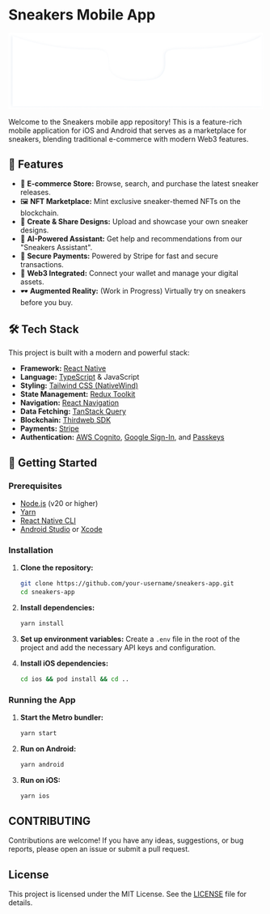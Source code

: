 # Sneakers Mobile App

![Sneakers App Banner](assets/background.png)

Welcome to the Sneakers mobile app repository! This is a feature-rich mobile application for iOS and Android that serves as a marketplace for sneakers, blending traditional e-commerce with modern Web3 features.

## 🚀 Features

*   👟 **E-commerce Store:** Browse, search, and purchase the latest sneaker releases.
*   🖼️ **NFT Marketplace:** Mint exclusive sneaker-themed NFTs on the blockchain.
*   🎨 **Create & Share Designs:** Upload and showcase your own sneaker designs.
*   🤖 **AI-Powered Assistant:** Get help and recommendations from our "Sneakers Assistant".
*   🔐 **Secure Payments:** Powered by Stripe for fast and secure transactions.
*   🔗 **Web3 Integrated:** Connect your wallet and manage your digital assets.
*   🕶️ **Augmented Reality:** (Work in Progress) Virtually try on sneakers before you buy.

## 🛠️ Tech Stack

This project is built with a modern and powerful stack:

*   **Framework:** [React Native](https://reactnative.dev/)
*   **Language:** [TypeScript](https://www.typescriptlang.org/) & JavaScript
*   **Styling:** [Tailwind CSS (NativeWind)](https://www.nativewind.dev/)
*   **State Management:** [Redux Toolkit](https://redux-toolkit.js.org/)
*   **Navigation:** [React Navigation](https://reactnavigation.org/)
*   **Data Fetching:** [TanStack Query](https://tanstack.com/query/latest)
*   **Blockchain:** [Thirdweb SDK](https://thirdweb.com/)
*   **Payments:** [Stripe](https://stripe.com/)
*   **Authentication:** [AWS Cognito](https://aws.amazon.com/cognito/), [Google Sign-In](https://developers.google.com/identity/sign-in/android), and [Passkeys](https://passkeys.dev/)

## 🏁 Getting Started

### Prerequisites

*   [Node.js](https://nodejs.org/) (v20 or higher)
*   [Yarn](https://yarnpkg.com/)
*   [React Native CLI](https://reactnative.dev/docs/environment-setup)
*   [Android Studio](https://developer.android.com/studio) or [Xcode](https://developer.apple.com/xcode/)

### Installation

1.  **Clone the repository:**
    ```bash
    git clone https://github.com/your-username/sneakers-app.git
    cd sneakers-app
    ```

2.  **Install dependencies:**
    ```bash
    yarn install
    ```

3.  **Set up environment variables:**
    Create a `.env` file in the root of the project and add the necessary API keys and configuration.

4.  **Install iOS dependencies:**
    ```bash
    cd ios && pod install && cd ..
    ```

### Running the App

1.  **Start the Metro bundler:**
    ```bash
    yarn start
    ```

2.  **Run on Android:**
    ```bash
    yarn android
    ```

3.  **Run on iOS:**
    ```bash
    yarn ios
    ```

## CONTRIBUTING

Contributions are welcome! If you have any ideas, suggestions, or bug reports, please open an issue or submit a pull request.

## License

This project is licensed under the MIT License. See the [LICENSE](LICENSE) file for details.
